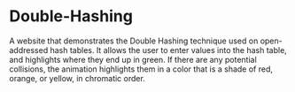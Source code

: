 # Double-Hashing
A website that demonstrates the Double Hashing technique used on open-addressed hash tables.
It allows the user to enter values into the hash table, and highlights where they end up in green. If there are any potential collisions, the animation highlights them in a color that is a shade of red, orange, or yellow, in chromatic order. 
